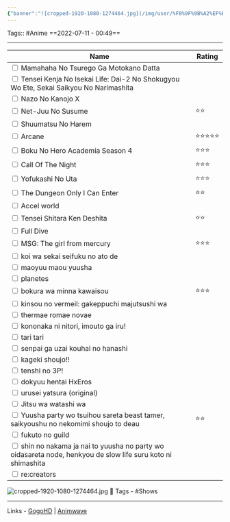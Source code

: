 ```yaml
---
{"banner":"![cropped-1920-1080-1274464.jpg](/img/user/%F0%9F%9B%A2%EF%B8%8F%20Resources/%F0%9F%93%81%20Files/%F0%9F%93%B8Images/cropped-1920-1080-1274464.jpg)","dg-publish":true,"permalink":"/media-db/watch-list/","dgPassFrontmatter":true,"noteIcon":"3","created":"2023-11-14T21:08:39.796+05:30","updated":"2023-12-26T22:57:21.775+05:30"}
---
```


Tags:: #Anime 
==2022-07-11 - 00:49==

---
| Name                                        | Rating |
| ------------------------------------------- | ------ |
| <input type="checkbox"/> Mamahaha No Tsurego Ga Motokano Datta | |
| <input type="checkbox"/> Tensei Kenja No Isekai Life: Dai-2 No Shokugyou Wo Ete, Sekai Saikyou No Narimashita | |
| <input type="checkbox"/> Nazo No Kanojo X| |
| <input type="checkbox"/> Net-Juu No Susume | ⭐⭐|
|<input type="checkbox"/> Shuumatsu No Harem| |
| <input type="checkbox"/> Arcane |⭐⭐⭐⭐⭐|
| <input type="checkbox"/> Boku No Hero Academia Season 4 | ⭐⭐⭐|
| <input type="checkbox"/> Call Of The Night | ⭐⭐⭐|
|<input type="checkbox"/> Yofukashi No Uta | ⭐⭐⭐|
|<input type="checkbox"/> The Dungeon Only I Can Enter |⭐⭐|
|<input type="checkbox"/> Accel world |  |
|<input type="checkbox"/> Tensei Shitara Ken Deshita |⭐⭐|
|<input type="checkbox"/> Full Dive | |
|<input type="checkbox"/> MSG: The girl from mercury | ⭐⭐⭐|
|<input type="checkbox"/> koi wa sekai seifuku no ato de |  |
|<input type="checkbox"/> maoyuu maou yuusha | |
|<input type="checkbox"/> planetes| |
|<input type="checkbox"/> bokura wa minna kawaisou |⭐⭐⭐|
|<input type="checkbox"/> kinsou no vermeil: gakeppuchi majutsushi wa| |
|<input type="checkbox"/> thermae romae novae | |
|<input type="checkbox"/> kononaka ni nitori, imouto ga iru! | |
|<input type="checkbox"/> tari tari | |
|<input type="checkbox"/> senpai ga uzai kouhai no hanashi | |
|<input type="checkbox"/> kageki shoujo!! | |
|<input type="checkbox"/> tenshi no 3P!| |
|<input type="checkbox"/> dokyuu hentai HxEros| |
|<input type="checkbox"/> urusei yatsura (original)| |
|<input type="checkbox"/> Jitsu wa watashi wa |   |
|<input type="checkbox"/> Yuusha party wo tsuihou sareta beast tamer, saikyoushu no nekomimi shoujo to deau|⭐⭐|
|<input type="checkbox"/> fukuto no guild| |
|<input type="checkbox"/> shin no nakama ja nai to yuusha no party  wo oidasareta node, henkyou de slow life suru koto ni shimashita| |
|<input type="checkbox"/> re:creators| |
![cropped-1920-1080-1274464.jpg](/img/user/%F0%9F%9B%A2%EF%B8%8F%20Resources/%F0%9F%93%81%20Files/%F0%9F%93%B8Images/cropped-1920-1080-1274464.jpg)
🧶 Tags - #Shows 

---
Links - [GogoHD](https://gogohd.net/) | [Animwave](https://aniwave.to/home)